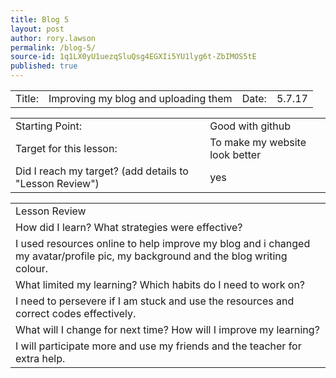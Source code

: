 ```yaml
---
title: Blog 5
layout: post
author: rory.lawson
permalink: /blog-5/
source-id: 1q1LX0yU1uezqSluQsg4EGXIi5YU1lyg6t-ZbIMOS5tE
published: true
---
```

<table>
  <tr>
    <td>Title:
  </td>
    <td>Improving my blog and uploading them</td>
    <td> Date:  </td>
    <td>5.7.17</td>
  </tr>
</table>


<table>
  <tr>
    <td>Starting Point:</td>
    <td>Good with github</td>
  </tr>
  <tr>
    <td>Target for this lesson:</td>
    <td>To make my website look better</td>
  </tr>
  <tr>
    <td>Did I reach my target? 
(add details to "Lesson Review")</td>
    <td>yes</td>
  </tr>
</table>


<table>
  <tr>
    <td>Lesson Review</td>
  </tr>
  <tr>
    <td>How did I learn? What strategies were effective? </td>
  </tr>
  <tr>
    <td>I used resources online to help improve my blog and i changed my avatar/profile pic, my background and the blog writing colour.</td>
  </tr>
  <tr>
    <td>What limited my learning? Which habits do I need to work on?</td>
  </tr>
  <tr>
    <td>I need to persevere if I am stuck and use the resources and correct codes effectively.</td>
  </tr>
  <tr>
    <td>What will I change for next time? How will I improve my learning?</td>
  </tr>
  <tr>
    <td>I will participate more and use my friends and the teacher for extra help.</td>
  </tr>
</table>


